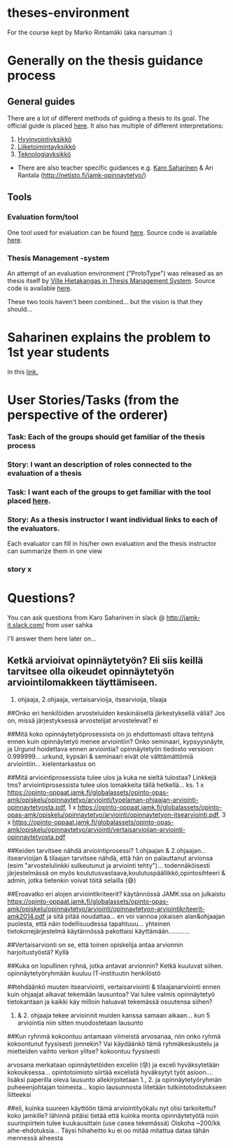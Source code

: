 # theses-environment
For the course kept by Marko Rintamäki (aka narsuman :)

# Generally on the thesis guidance process

## General guides
There are a lot of different methods of guiding a thesis to its goal. The official guide is placed [here](https://intra.jamk.fi/opiskelijat/opinnayte/Sivut/AMK-tutkintojen%20opinn%C3%A4ytety%C3%B6.aspx). It also has multiple of different interpretations:

1. [Hyvinvointiyksikkö](https://intra.jamk.fi/opiskelijat/opinnayte/Sivut/hyvinvointiyksik%C3%B6n-opinnaytety%C3%B6ohjeet.aspx)
2. [Liiketoimintayksikkö](https://intra.jamk.fi/opiskelijat/opinnayte/Sivut/liiketoimintayksikko_opinnayteohjeet.aspx)
3. [Teknologiayksikkö](https://intra.jamk.fi/opiskelijat/opinnayte/Sivut/teknologiayksikko_opinnayteohjeet.aspx)
* There are also teacher specific guidances e.g. [Karo Saharinen](http://student.labranet.jamk.fi/~sahka/ont.php) & Ari Rantala (http://netisto.fi/jamk-opinnaytetyo/)

## Tools

### Evaluation form/tool

One tool used for evaluation can be found [here](http://student.labranet.jamk.fi/~sahka/ont/feedback_generator_amk.php). Source code is available [here](https://github.com/sahkaman/JAMK-theses-evaluation-tool).

### Thesis Management -system

An attempt of an evaluation environment ("ProtoType") was released as an thesis itself by  [Ville Hietakangas in Thesis Management System](https://www.theseus.fi/bitstream/handle/10024/112089/Hietakangas_Ville.pdf?sequence=1). Source code is available [here](http://student.labranet.jamk.fi/~sahka/taustamateriaali/ThesisManagerSources.zip).

These two tools haven't been combined... but the vision is that they should...

# Saharinen explains the problem to 1st year students

In this [link.](https://www.youtube.com/watch?v=XwVpTjXhjJM) 

# User Stories/Tasks (from the perspective of the orderer)

### Task: Each of the groups should get familiar of the thesis process

### Story: I want an description of roles connected to the evaluation of a thesis

### Task: I want each of the groups to get familiar with the tool placed [here](https://github.com/sahkaman/JAMK-theses-evaluation-tool).

### Story: As a thesis instructor I want individual links to each of the evaluators.

Each evaluator can fill in his/her own evaluation and the thesis instructor can summarize them in one view

### story x

# Questions?
You can ask questions from Karo Saharinen in slack @ http://jamk-it.slack.com/ from user sahka

I'll answer them here later on...

## Ketkä arvioivat opinnäytetyön? Eli siis keillä tarvitsee olla oikeudet opinnäytetyön arviointilomakkeen täyttämiseen.
1. ohjaaja, 2.ohjaaja, vertaisarvioija, itsearvioija, tilaaja

##Onko eri henkilöiden arvosteluiden keskinäisellä järkestyksellä väliä? Jos on, missä järjestyksessä arvostelijat arvostelevat?
ei

##Mitä koko opinnäytetyöprosessista on jo ehdottomasti oltava tehtynä ennen kuin opinnäytetyö menee arviointiin? Onko seminaari, kypsyysnäyte, ja Urgund hoidettava ennen arviointia?
opinnäytetyön tiedosto versioon 0.999999... urkund, kypsäri & seminaari eivät ole välttämättömiä arviointiin... kielentarkastus on

##Mitä arviointiprosessista tulee ulos ja kuka ne sieltä tulostaa? Linkkejä tms?
arviointiprosessista tulee ulos lomakkeita tällä hetkellä... ks. 1 x https://opinto-oppaat.jamk.fi/globalassets/opinto-opas-amk/opiskelu/opinnaytetyo/arviointi/tyoelaman-ohjaajan-arviointi-opinnaytetyosta.pdf, 1 x https://opinto-oppaat.jamk.fi/globalassets/opinto-opas-amk/opiskelu/opinnaytetyo/arviointi/opinnaytetyon-itsearviointi.pdf, 3 x https://opinto-oppaat.jamk.fi/globalassets/opinto-opas-amk/opiskelu/opinnaytetyo/arviointi/vertaisarvioijan-arviointi-opinnaytetyosta.pdf

##Keiden tarvitsee nähdä arviointiprosessi?
1.ohjaajan & 2.ohjaajan... itsearvioijan & tilaajan tarvitsee nähdä, että hän on palauttanut arvionsa (esim "arvostelulinkki sulkeutunut ja arviointi tehty")... todennäköisesti järjestelmässä on myös koulutusvastaava,koulutuspäällikkö,opintosihteeri & admin, jotka tietenkin voivat töitä selailla (:sweat_smile:)

##Eroavatko eri alojen arviointikriteerit?
käytännössä JAMK:ssa on julkaistu https://opinto-oppaat.jamk.fi/globalassets/opinto-opas-amk/opiskelu/opinnaytetyo/arviointi/opinnaytetyon-arviointikriteerit-amk2014.pdf ja sitä pitää noudattaa... en voi vannoa jokaisen alan&ohjaajan puolesta, että näin todellisuudessa tapahtuuu... yhteinen tietokonejärjestelmä käytännössä pakottaisi käyttämään............

##Vertaisarvionti on se, että toinen opiskelija antaa arvionnin harjoitustyöstä?
Kyllä

##Kuka on lopullinen ryhnä, jotka antavat arvionnin? Ketkä kuuluvat siihen.
opinnäytetyöryhmään kuuluu IT-instituutin henkilöstö

##tehdäänkö muuten itsearviointi, vertaisarviointi & tilaajanarviointi ennen kuin ohjaajat alkavat tekemään lausuntoa? Vai tulee valmis opinnäytetyö tietokantaan ja kaikki käy milloin haluavat tekemässä osuutensa siihen?
1. & 2. ohjaaja tekee arvioinnit muiden kanssa samaan aikaan... kun 5 arviointia niin sitten muodostetaan lausunto

##Kun ryhnmä kokoontuu antamaan viimeistä arvosanaa, niin onko ryhmä kokoontunut fyysisesti jonnekin? Vai käydäänkö tämä ryhmäkeskustelu ja mietteiden vaihto verkon ylitse?
kokoontuu fyysisesti

arvosana merkataan opinnäytetöiden exceliin (:cold_sweat:) ja exceli hyväksytetään kokouksessa... opintotoimisto siirtää excelistä hyväksytyt työt asioon.... lisäksi paperilla oleva lausunto allekirjoitetaan 1., 2. ja opinnäytetyöryhmän puheeenjohtajan toimesta... kopio lausunnosta liitetään tutkintotodistukseen liitteeksi

##eli, kuinka suureen käyttöön tämä arviointityökalu nyt olisi tarkoitettu? koko jamkille? lähinnä pitäisi tietää että kuinka monta opinnäytetyötä noin suurinpiirtein tulee kuukausittain (use casea tekemässä)
Oiskoha ~200/kk aihe-ehdotuksia... Täysi hihaheitto ku ei oo mitää mitattua dataa tähän mennessä aiheesta